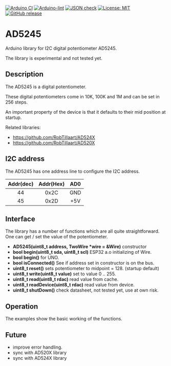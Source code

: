 
[![Arduino CI](https://github.com/RobTillaart/AD5245/workflows/Arduino%20CI/badge.svg)](https://github.com/marketplace/actions/arduino_ci)
[![Arduino-lint](https://github.com/RobTillaart/AD5245/actions/workflows/arduino-lint.yml/badge.svg)](https://github.com/RobTillaart/AD5245/actions/workflows/arduino-lint.yml)
[![JSON check](https://github.com/RobTillaart/AD5245/actions/workflows/jsoncheck.yml/badge.svg)](https://github.com/RobTillaart/AD5245/actions/workflows/jsoncheck.yml)
[![License: MIT](https://img.shields.io/badge/license-MIT-green.svg)](https://github.com/RobTillaart/AD5245/blob/master/LICENSE)
[![GitHub release](https://img.shields.io/github/release/RobTillaart/AD5245.svg?maxAge=3600)](https://github.com/RobTillaart/AD5245/releases)


# AD5245

Arduino library for I2C digital potentiometer AD5245.

The library is experimental and not tested yet.


## Description

The AD5245 is a digital potentiometer.

These digital potentiometers come in 10K, 100K and 1M
and can be set in 256 steps.

An important property of the device is that it defaults
to their mid position at startup.

Related libraries:
- https://github.com/RobTillaart/AD524X 
- https://github.com/RobTillaart/AD520X 


## I2C address

The AD5245 has one address line to configure the I2C address.

| Addr(dec)| Addr(Hex) | AD0  |
|:--------:|:---------:|:----:|
|  44      |  0x2C     | GND  |
|  45      |  0x2D     | +5V  |



## Interface

The library has a number of functions which are all quite straightforward.
One can get / set the value of the potentiometer.


- **AD5245(uint8_t address, TwoWire \*wire = &Wire)** constructor
- **bool begin(uint8_t sda, uint8_t scl)** ESP32 a.o initializing of Wire.
- **bool begin()** for UNO.
- **bool isConnected()** See if address set in constructor is on the bus.
- **uint8_t reset()** sets potentiometer to midpoint = 128. (startup default)
- **uint8_t write(uint8_t value)** set to value 0 .. 255.
- **uint8_t read(uint8_t rdac)** read value from cache.
- **uint8_t readDevice(uint8_t rdac)** read value from device.
- **uint8_t shutDown()** check datasheet, not tested yet, use at own risk.


## Operation

The examples show the basic working of the functions.


## Future

- improve error handling.
- sync with AD520X library
- sync with AD524X library



